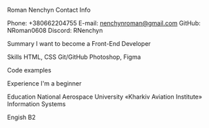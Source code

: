 Roman Nenchyn
Contact Info

Phone: +380662204755
E-mail: nenchynroman@gmail.com
GitHub: NRoman0608
Discord: RNenchyn 

Summary
I want to become a Front-End Developer

Skills
HTML, CSS
Git/GitHub
Photoshop, Figma

Code examples
<script> document.write(Date()); 
</script>

Experience
I'm a beginner

Education
National Aerospace University «Kharkiv Aviation Institute»
Information Systems

Engish
B2
